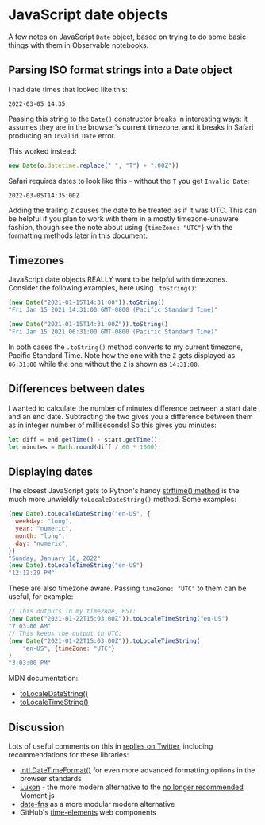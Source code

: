 # JavaScript date objects

A few notes on JavaScript `Date` object, based on trying to do some basic things with them in Observable notebooks.

## Parsing ISO format strings into a Date object

I had date times that looked like this:

`2022-03-05 14:35`

Passing this string to the `Date()` constructor breaks in interesting ways: it assumes they are in the browser's current timezone, and it breaks in Safari producing an `Invalid Date` error.

This worked instead:

```javascript
new Date(o.datetime.replace(" ", "T") + ":00Z"))
```
Safari requires dates to look like this - without the `T` you get `Invalid Date`:

`2022-03-05T14:35:00Z`

Adding the trailing `Z` causes the date to be treated as if it was UTC. This can be helpful if you plan to work with them in a mostly timezone-unaware fashion, though see the note about using `{timeZone: "UTC"}` with the formatting methods later in this document.

## Timezones

JavaScript date objects REALLY want to be helpful with timezones. Consider the following examples, here using `.toString()`:

```javascript
(new Date("2021-01-15T14:31:00")).toString()
"Fri Jan 15 2021 14:31:00 GMT-0800 (Pacific Standard Time)"

(new Date("2021-01-15T14:31:00Z")).toString()
"Fri Jan 15 2021 06:31:00 GMT-0800 (Pacific Standard Time)"
```
In both cases the `.toString()` method converts to my current timezone, Pacific Standard Time. Note how the one with the `Z` gets displayed as `06:31:00` while the one without the `Z` is shown as `14:31:00`.

## Differences between dates

I wanted to calculate the number of minutes difference between a start date and an end date. Subtracting the two gives you a difference between them as in integer number of milliseconds! So this gives you minutes:

```javascript
let diff = end.getTime() - start.getTime();
let minutes = Math.round(diff / 60 * 1000);
```

## Displaying dates

The closest JavaScript gets to Python's handy [strftime() method](https://docs.python.org/3/library/datetime.html#strftime-and-strptime-format-codes) is the much more unwieldly `toLocaleDateString()` method. Some examples:

```javascript
(new Date).toLocaleDateString("en-US", {
  weekday: "long",
  year: "numeric",
  month: "long",
  day: "numeric",
})
"Sunday, January 16, 2022"
(new Date).toLocaleTimeString("en-US")
"12:12:29 PM"
```
These are also timezone aware. Passing `timeZone: "UTC"` to them can be useful, for example:
```javascript
// This outputs in my timezone, PST:
(new Date("2021-01-22T15:03:00Z")).toLocaleTimeString("en-US")
"7:03:00 AM"
// This keeps the output in UTC:
(new Date("2021-01-22T15:03:00Z")).toLocaleTimeString(
    "en-US", {timeZone: "UTC"}
)
"3:03:00 PM"
```
MDN documentation:

- [toLocaleDateString()](https://developer.mozilla.org/en-US/docs/Web/JavaScript/Reference/Global_Objects/Date/toLocaleDateString)
- [toLocaleTimeString()](https://developer.mozilla.org/en-US/docs/Web/JavaScript/Reference/Global_Objects/Date/toLocaleTimeString)

## Discussion

Lots of useful comments on this in [replies on Twitter](https://twitter.com/simonw/status/1482810703123607552), including recommendations for these libraries:

- [Intl.DateTimeFormat()](https://developer.mozilla.org/en-US/docs/Web/JavaScript/Reference/Global_Objects/Intl/DateTimeFormat/DateTimeFormat) for even more advanced formatting options in the browser standards
- [Luxon](https://moment.github.io/luxon/) - the more modern alternative to the [no longer recommended](https://momentjs.com/docs/#/-project-status/) Moment.js
- [date-fns](https://date-fns.org/) as a more modular modern alternative
- GitHub's [time-elements](https://github.com/github/time-elements) web components
